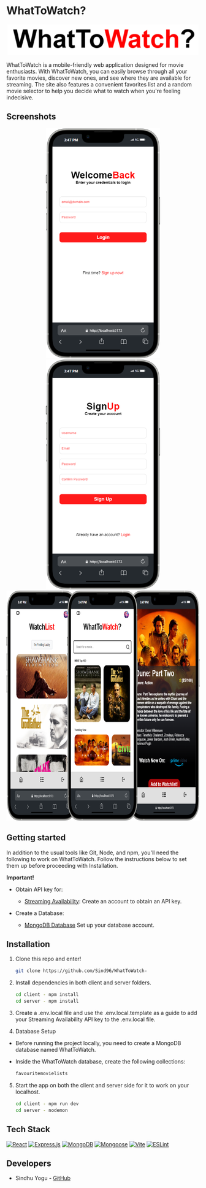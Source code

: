 # WhatToWatch?

<p align="center">
  <img src="/client/public/Logo.png"  width="500"/>
</p>

WhatToWatch is a mobile-friendly web application designed for movie enthusiasts. With WhatToWatch, you can easily browse through all your favorite movies, discover new ones, and see where they are available for streaming. The site also features a convenient favorites list and a random movie selector to help you decide what to watch when you're feeling indecisive.

## Screenshots

<p align="center">
  <img src="/client/public/Login.png" height="600" />
  <img src="/client/public/SignUp.png" height="600" /> <br>
  <img src="/client/public/Homescreen.png" height="600" />
</p>

## Getting started

In addition to the usual tools like Git, Node, and npm, you'll need the following to work on WhatToWatch. Follow the instructions below to set them up before proceeding with Installation.

**Important!**

- Obtain API key for:

  - [Streaming Availability](https://rapidapi.com/movie-of-the-night-movie-of-the-night-default/api/streaming-availability/):
    Create an account to obtain an API key.

- Create a Database:
  - [MongoDB Database](https://cloud.mongodb.com/v2/667ad5e61adbb32502264a5b#/overview/)
    Set up your database account.

## Installation

1. Clone this repo and enter!

   ```bash
   git clone https://github.com/Sind96/WhatToWatch-
   ```

2. Install dependencies in both client and server folders.

   ```bash
   cd client - npm install
   cd server - npm install
   ```

3. Create a .env.local file and use the .env.local.template as a guide to add your Streaming Availability API key to the .env.local file.

4. Database Setup

- Before running the project locally, you need to create a MongoDB database named WhatToWatch.

- Inside the WhatToWatch database, create the following collections:

  ```sh
  favouritemovielists
  ```

5. Start the app on both the client and server side for it to work on your localhost.
   ```sh
   cd client - npm run dev
   cd server - nodemon
   ```

## Tech Stack

[![React][React]][React-url] [![Express.js][Express.js]][Express.js-url] [![MongoDB][Mongo-Db]][Mongo-Db-url] [![Mongoose][Mongoose]][Mongoose-url] [![Vite][Vite]][Vite-url] [![ESLint][ESLint]][ESLint-url]

## Developers

- Sindhu Yogu - [GitHub](https://github.com/cherlin)

<!-- MARKDOWN LINKS & IMAGES -->
<!-- https://www.markdownguide.org/basic-syntax/#reference-style-links -->

[React]: https://shields.io/badge/react-black?logo=react&style=for-the-badge
[React-url]: https://react.dev/
[Mongo-Db]: https://img.shields.io/badge/MongoDB-%234ea94b.svg?style=for-the-badge&logo=mongodb&logoColor=white
[Mongo-Db-url]: https://www.mongodb.com/docs/atlas/getting-started/
[Express.js]: https://img.shields.io/badge/express.js-%23404d59.svg?style=for-the-badge&logo=express&logoColor=%2361DAFB
[Express.js-url]: https://expressjs.com/
[Vite]: https://img.shields.io/badge/vite-%23646CFF.svg?style=for-the-badge&logo=vite&logoColor=white
[Vite-url]: https://vitejs.dev/
[Mongoose]: https://img.shields.io/badge/Mongoose-800?logo=mongoose&logoColor=fff&style=for-the-badge
[Mongoose-url]: https://mongoosejs.com/docs/index.html
[ESLint]: https://img.shields.io/badge/ESLint-4B32C3?logo=eslint&logoColor=fff&style=for-the-badge
[ESLint-url]: https://eslint.org/docs/latest/
